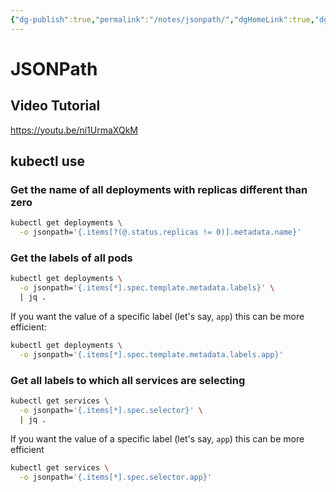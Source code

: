 ```yaml
---
{"dg-publish":true,"permalink":"/notes/jsonpath/","dgHomeLink":true,"dgPassFrontmatter":false,"dgShowBacklinks":true,"dgShowLocalGraph":false}
---
```


# JSONPath

## Video Tutorial

<https://youtu.be/ni1UrmaXQkM>

## kubectl use

### Get the name of all deployments with replicas different than zero

```bash
kubectl get deployments \
  -o jsonpath='{.items[?(@.status.replicas != 0)].metadata.name}'
```


### Get the labels of all pods

```bash
kubectl get deployments \
  -o jsonpath='{.items[*].spec.template.metadata.labels}' \
  | jq .
```

If you want the value of a specific label (let's say, `app`) this can be more efficient:
```bash
kubectl get deployments \
  -o jsonpath='{.items[*].spec.template.metadata.labels.app}' 
```


### Get all labels to which all services are selecting

```bash
kubectl get services \
  -o jsonpath='{.items[*].spec.selector}' \
  | jq .
```

If you want the value of a specific label (let's say, `app`) this can be more efficient
```bash
kubectl get services \
  -o jsonpath='{.items[*].spec.selector.app}'
```


